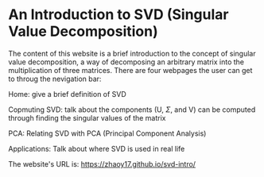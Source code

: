 # An Introduction to SVD (Singular Value Decomposition)

The content of this website is a brief introduction to the concept of singular value decomposition, a way of decomposing an arbitrary matrix into the multiplication of three matrices. There are four webpages the user can get to throug the nevigation bar:

Home: give a brief definition of SVD

Copmuting SVD: talk about the components (U, $\Sigma$, and V) can be computed through finding the singular values of the matrix

PCA: Relating SVD with PCA (Principal Component Analysis)

Applications: Talk about where SVD is used in real life

The website's URL is: https://zhaoy17.github.io/svd-intro/
